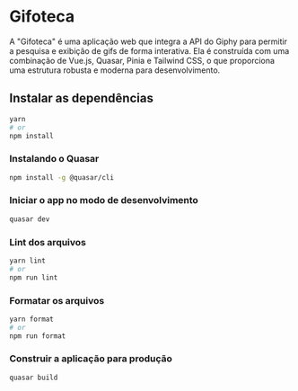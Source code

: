 # Gifoteca

A "Gifoteca" é uma aplicação web que integra a API do Giphy para permitir a pesquisa e exibição de gifs de forma interativa. Ela é construída com uma combinação de Vue.js, Quasar, Pinia e Tailwind CSS, o que proporciona uma estrutura robusta e moderna para desenvolvimento.

## Instalar as dependências

```bash
yarn
# or
npm install
```

### Instalando o Quasar

```bash
npm install -g @quasar/cli
```

### Iniciar o app no modo de desenvolvimento

```bash
quasar dev
```

### Lint dos arquivos

```bash
yarn lint
# or
npm run lint
```

### Formatar os arquivos

```bash
yarn format
# or
npm run format
```

### Construir a aplicação para produção

```bash
quasar build
```
